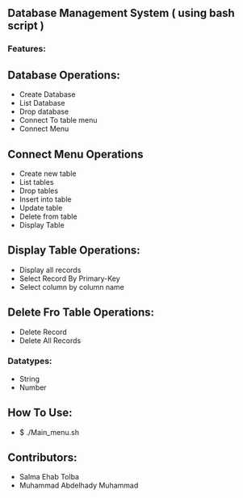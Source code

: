## Database Management System ( using bash script )
### Features:

## Database Operations:
- Create Database
- List Database
- Drop database
- Connect To table menu
- Connect Menu

## Connect Menu Operations
  - Create new table 
  - List tables
  - Drop tables
  - Insert into table
  - Update table
  - Delete from table
  - Display Table
  
##  Display Table Operations:

   - Display all records
   - Select Record By Primary-Key
   - Select column by column name

## Delete Fro Table Operations:
 - Delete Record
 - Delete All Records 
### Datatypes:
- String
- Number
## How To Use:
- $ ./Main_menu.sh
## Contributors:
- Salma Ehab Tolba
- Muhammad Abdelhady Muhammad
